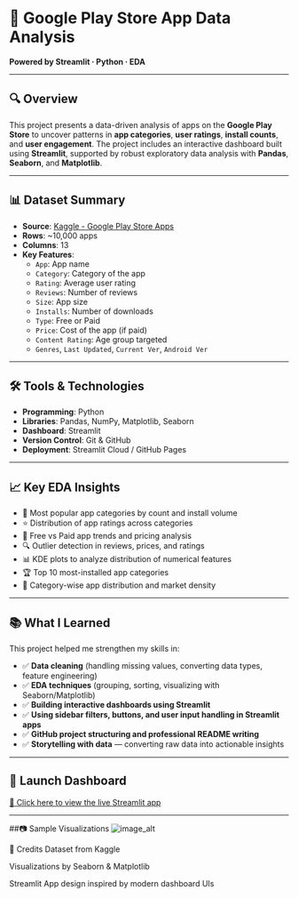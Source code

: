  # 📱 Google Play Store App Data Analysis  
**Powered by Streamlit · Python · EDA**

---

## 🔍 Overview  
This project presents a data-driven analysis of apps on the **Google Play Store** to uncover patterns in **app categories**, **user ratings**, **install counts**, and **user engagement**. The project includes an interactive dashboard built using **Streamlit**, supported by robust exploratory data analysis with **Pandas**, **Seaborn**, and **Matplotlib**.

---

## 📊 Dataset Summary  
- **Source**: [Kaggle - Google Play Store Apps](https://www.kaggle.com/datasets/lava18/google-play-store-apps)  
- **Rows**: ~10,000 apps  
- **Columns**: 13  
- **Key Features**:  
  - `App`: App name  
  - `Category`: Category of the app  
  - `Rating`: Average user rating  
  - `Reviews`: Number of reviews  
  - `Size`: App size  
  - `Installs`: Number of downloads  
  - `Type`: Free or Paid  
  - `Price`: Cost of the app (if paid)  
  - `Content Rating`: Age group targeted  
  - `Genres`, `Last Updated`, `Current Ver`, `Android Ver`

---

## 🛠️ Tools & Technologies  
- **Programming**: Python  
- **Libraries**: Pandas, NumPy, Matplotlib, Seaborn  
- **Dashboard**: Streamlit  
- **Version Control**: Git & GitHub  
- **Deployment**: Streamlit Cloud / GitHub Pages  

---

## 📈 Key EDA Insights  
- 📌 Most popular app categories by count and install volume  
- ⭐ Distribution of app ratings across categories  
- 💸 Free vs Paid app trends and pricing analysis  
- 🔍 Outlier detection in reviews, prices, and ratings  
- 📊 KDE plots to analyze distribution of numerical features  
- 🏆 Top 10 most-installed app categories  
- 📂 Category-wise app distribution and market density  

---

## 📚 What I Learned  
This project helped me strengthen my skills in:  
- ✅ **Data cleaning** (handling missing values, converting data types, feature engineering)  
- ✅ **EDA techniques** (grouping, sorting, visualizing with Seaborn/Matplotlib)  
- ✅ **Building interactive dashboards using Streamlit**  
- ✅ **Using sidebar filters, buttons, and user input handling in Streamlit apps**  
- ✅ **GitHub project structuring and professional README writing**  
- ✅ **Storytelling with data** — converting raw data into actionable insights

---

## 🚀 Launch Dashboard  
[🔗 Click here to view the live Streamlit app ](#http://localhost:8501)  


---
##📷 Sample Visualizations
![image_alt]()

🤝 Credits
Dataset from Kaggle

Visualizations by Seaborn & Matplotlib

Streamlit App design inspired by modern dashboard UIs

